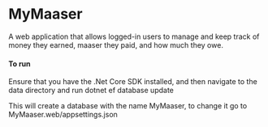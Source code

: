 # MyMaaser

A web application that allows logged-in users to manage and keep track of money they earned, maaser they paid, and how much they owe.

#### To run

Ensure that you have the .Net Core SDK installed, and then navigate to the data directory and run dotnet ef database update

This will create a database with the name MyMaaser, to change it go to MyMaaser.web/appsettings.json
